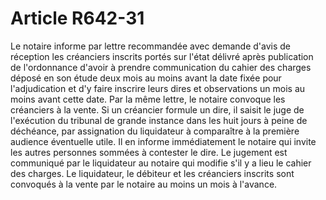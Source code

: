 # Article R642-31

Le notaire informe par lettre recommandée avec demande d'avis de réception les créanciers inscrits portés sur l'état délivré après publication de l'ordonnance d'avoir à prendre communication du cahier des charges déposé en son étude deux mois au moins avant la date fixée pour l'adjudication et d'y faire inscrire leurs dires et observations un mois au moins avant cette date. Par la même lettre, le notaire convoque les créanciers à la vente.   Si un créancier formule un dire, il saisit le juge de l'exécution du tribunal de grande instance dans les huit jours à peine de déchéance, par assignation du liquidateur à comparaître à la première audience éventuelle utile. Il en informe immédiatement le notaire qui invite les autres personnes sommées à contester le dire. Le jugement est communiqué par le liquidateur au notaire qui modifie s'il y a lieu le cahier des charges.   Le liquidateur, le débiteur et les créanciers inscrits sont convoqués à la vente par le notaire au moins un mois à l'avance.